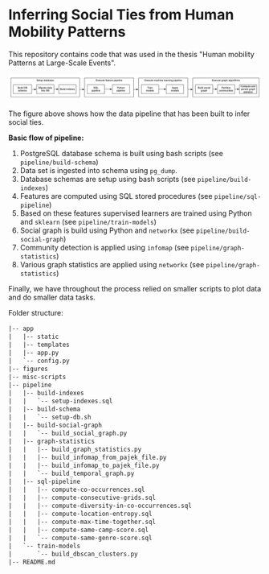# Inferring Social Ties from Human Mobility Patterns
This repository contains code that was used in the thesis "Human mobility Patterns at Large-Scale Events".


![Alt text](/figures/pipeline.png?raw=true "Optional Title")

The figure above shows how the data pipeline that has been built to infer social ties.

**Basic flow of pipeline:** <br>
1. PostgreSQL database schema is built using bash scripts (see `pipeline/build-schema`)  
2. Data set is ingested into schema using `pg_dump`.  
3. Database schemas are setup using bash scripts (see `pipeline/build-indexes`)  
4. Features are computed using SQL stored procedures (see `pipeline/sql-pipeline`)  
5. Based on these features supervised learners are trained using Python and `sklearn` (see `pipeline/train-models`)  
6. Social graph is build using Python and `networkx` (see `pipeline/build-social-graph`)  
7. Community detection is applied using `infomap` (see `pipeline/graph-statistics`)  
8. Various graph statistics are applied using `networkx` (see `pipeline/graph-statistics`)  
 
Finally, we have throughout the process relied on smaller scripts to plot data and do smaller data tasks.

Folder structure:

```
|-- app
|   |-- static
|   |-- templates
|   |-- app.py
|   `-- config.py
|-- figures
|-- misc-scripts
|-- pipeline
|   |-- build-indexes
|   |   `-- setup-indexes.sql
|   |-- build-schema
|   |   `-- setup-db.sh
|   |-- build-social-graph
|   |   `-- build_social_graph.py
|   |-- graph-statistics
|   |   |-- build_graph_statistics.py
|   |   |-- build_infomap_from_pajek_file.py
|   |   |-- build_infomap_to_pajek_file.py
|   |   `-- build_temporal_graph.py
|   |-- sql-pipeline
|   |   |-- compute-co-occurrences.sql
|   |   |-- compute-consecutive-grids.sql
|   |   |-- compute-diversity-in-co-occurrences.sql
|   |   |-- compute-location-entropy.sql
|   |   |-- compute-max-time-together.sql
|   |   |-- compute-same-camp-score.sql
|   |   `-- compute-same-genre-score.sql
|   `-- train-models
|       `-- build_dbscan_clusters.py
|-- README.md
```